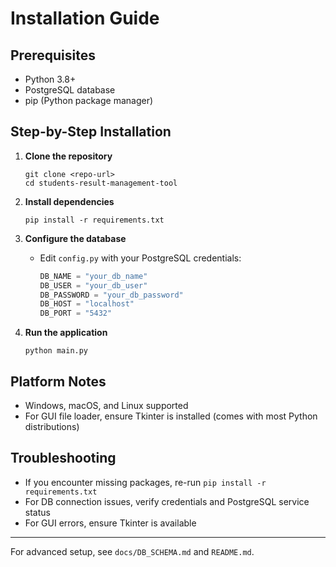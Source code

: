 # Installation Guide

## Prerequisites
- Python 3.8+
- PostgreSQL database
- pip (Python package manager)

## Step-by-Step Installation

1. **Clone the repository**
   ```
   git clone <repo-url>
   cd students-result-management-tool
   ```

2. **Install dependencies**
   ```
   pip install -r requirements.txt
   ```

3. **Configure the database**
   - Edit `config.py` with your PostgreSQL credentials:
     ```python
     DB_NAME = "your_db_name"
     DB_USER = "your_db_user"
     DB_PASSWORD = "your_db_password"
     DB_HOST = "localhost"
     DB_PORT = "5432"
     ```

4. **Run the application**
   ```
   python main.py
   ```

## Platform Notes
- Windows, macOS, and Linux supported
- For GUI file loader, ensure Tkinter is installed (comes with most Python distributions)

## Troubleshooting
- If you encounter missing packages, re-run `pip install -r requirements.txt`
- For DB connection issues, verify credentials and PostgreSQL service status
- For GUI errors, ensure Tkinter is available

---

For advanced setup, see `docs/DB_SCHEMA.md` and `README.md`.
